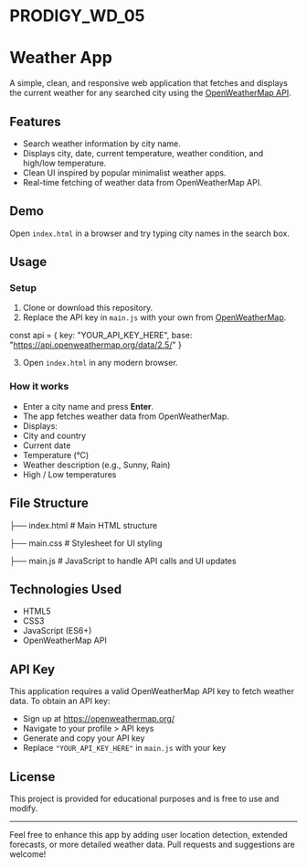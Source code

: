 # PRODIGY_WD_05

# Weather App

A simple, clean, and responsive web application that fetches and displays the current weather for any searched city using the [OpenWeatherMap API](https://openweathermap.org/api).

## Features

- Search weather information by city name.
- Displays city, date, current temperature, weather condition, and high/low temperature.
- Clean UI inspired by popular minimalist weather apps.
- Real-time fetching of weather data from OpenWeatherMap API.

## Demo

Open `index.html` in a browser and try typing city names in the search box.

## Usage

### Setup

1. Clone or download this repository.
2. Replace the API key in `main.js` with your own from [OpenWeatherMap](https://openweathermap.org/api).

const api = {
key: "YOUR_API_KEY_HERE",
base: "https://api.openweathermap.org/data/2.5/"
}

3. Open `index.html` in any modern browser.

### How it works

- Enter a city name and press **Enter**.
- The app fetches weather data from OpenWeatherMap.
- Displays:
- City and country
- Current date
- Temperature (°C)
- Weather description (e.g., Sunny, Rain)
- High / Low temperatures

## File Structure

├── index.html # Main HTML structure

├── main.css # Stylesheet for UI styling

├── main.js # JavaScript to handle API calls and UI updates


## Technologies Used

- HTML5
- CSS3
- JavaScript (ES6+)
- OpenWeatherMap API

## API Key

This application requires a valid OpenWeatherMap API key to fetch weather data. To obtain an API key:

- Sign up at https://openweathermap.org/
- Navigate to your profile > API keys
- Generate and copy your API key
- Replace `"YOUR_API_KEY_HERE"` in `main.js` with your key

## License

This project is provided for educational purposes and is free to use and modify.

---

Feel free to enhance this app by adding user location detection, extended forecasts, or more detailed weather data. Pull requests and suggestions are welcome!
